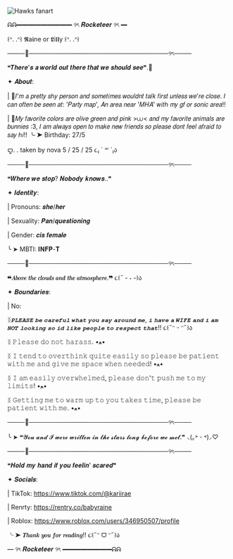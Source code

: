 ![Hawks fanart](https://media.discordapp.net/attachments/1183547237477928982/1377603042710650880/Untitled80_20250527000117.png?ex=68399050&is=68383ed0&hm=bbb78faabd37b360d08519a927f42fc7cdf582813dbe4155e545c301f8e86ca4&=&format=webp&quality=lossless)

ᕱᕱ━━━━━━━━━ ୨ৎ 𝑹𝒐𝒄𝒌𝒆𝒕𝒆𝒆𝒓 ୨ৎ ━

꒰ᐢ. .ᐢ꒱ 𝕽a𝖎ne or 𝕷i𝖑𝖑y ꒰ᐢ. .ᐢ꒱

────🐇────────────────────────────────୨ৎ────

❝𝑻𝒉𝒆𝒓𝒆'𝒔 𝒂 𝒘𝒐𝒓𝒍𝒅 𝒐𝒖𝒕 𝒕𝒉𝒆𝒓𝒆 𝒕𝒉𝒂𝒕 𝒘𝒆 𝒔𝒉𝒐𝒖𝒍𝒅 𝒔𝒆𝒆❞.🌼

✦ 𝑨𝒃𝒐𝒖𝒕:

| 🌼𝐼'𝑚 𝑎 𝑝𝑟𝑒𝑡𝑡𝑦 𝑠ℎ𝑦 𝑝𝑒𝑟𝑠𝑜𝑛 𝑎𝑛𝑑 𝑠𝑜𝑚𝑒𝑡𝑖𝑚𝑒𝑠 𝑤𝑜𝑢𝑙𝑑𝑛𝑡 𝑡𝑎𝑙𝑘 𝑓𝑖𝑟𝑠𝑡 𝑢𝑛𝑙𝑒𝑠𝑠 𝑤𝑒'𝑟𝑒 𝑐𝑙𝑜𝑠𝑒. 𝐼 𝑐𝑎𝑛 𝑜𝑓𝑡𝑒𝑛 𝑏𝑒 𝑠𝑒𝑒𝑛 𝑎𝑡: '𝑃𝑎𝑟𝑡𝑦 𝑚𝑎𝑝', 𝐴𝑛 𝑎𝑟𝑒𝑎 𝑛𝑒𝑎𝑟 '𝑀𝐻𝐴' 𝑤𝑖𝑡ℎ 𝑚𝑦 𝑔𝑓 𝑜𝑟 𝑠𝑜𝑛𝑖𝑐 𝑎𝑟𝑒𝑎!!

| 🌻𝑀𝑦 𝑓𝑎𝑣𝑜𝑟𝑖𝑡𝑒 𝑐𝑜𝑙𝑜𝑟𝑠 𝑎𝑟𝑒 𝑜𝑙𝑖𝑣𝑒 𝑔𝑟𝑒𝑒𝑛 𝑎𝑛𝑑 𝑝𝑖𝑛𝑘 >⩊< 𝑎𝑛𝑑 𝑚𝑦 𝑓𝑎𝑣𝑜𝑟𝑖𝑡𝑒 𝑎𝑛𝑖𝑚𝑎𝑙𝑠 𝑎𝑟𝑒 𝑏𝑢𝑛𝑛𝑖𝑒𝑠 :3, 𝐼 𝑎𝑚 𝑎𝑙𝑤𝑎𝑦𝑠 𝑜𝑝𝑒𝑛 𝑡𝑜 𝑚𝑎𝑘𝑒 𝑛𝑒𝑤 𝑓𝑟𝑖𝑒𝑛𝑑𝑠 𝑠𝑜 𝑝𝑙𝑒𝑎𝑠𝑒 𝑑𝑜𝑛𝑡 𝑓𝑒𝑒𝑙 𝑎𝑓𝑟𝑎𝑖𝑑 𝑡𝑜 𝑠𝑎𝑦 ℎ𝑖!! ╰ ➤ Birthday: 27/5

ꨄ︎. . taken by nova 5 / 25 / 25 ૮₍ ´ ꒳ `₎ა

────🐇────────────────────────────────୨ৎ────

❝𝑾𝒉𝒆𝒓𝒆 𝒘𝒆 𝒔𝒕𝒐𝒑? 𝑵𝒐𝒃𝒐𝒅𝒚 𝒌𝒏𝒐𝒘𝒔..❞

✦ 𝑰𝒅𝒆𝒏𝒕𝒊𝒕𝒚:

| Pronouns: 𝒔𝒉𝒆/𝒉𝒆𝒓

| Sexuality: 𝑷𝒂𝒏/𝒒𝒖𝒆𝒔𝒕𝒊𝒐𝒏𝒊𝒏𝒈

| Gender: 𝒄𝒊𝒔 𝒇𝒆𝒎𝒂𝒍𝒆

╰ ➤ MBTI: 𝐈𝐍𝐅𝐏-𝐓

────🐇────────────────────────────────୨ৎ────

❝𝑨𝒃𝒐𝒗𝒆 𝒕𝒉𝒆 𝒄𝒍𝒐𝒖𝒅𝒔 𝒂𝒏𝒅 𝒕𝒉𝒆 𝒂𝒕𝒎𝒐𝒔𝒑𝒉𝒆𝒓𝒆.❞ ૮꒰˶  - ˕ -꒱ა

✦ 𝑩𝒐𝒖𝒏𝒅𝒂𝒓𝒊𝒆𝒔:

| No:

ᛝ𝑷𝑳𝑬𝑨𝑺𝑬 𝒃𝒆 𝒄𝒂𝒓𝒆𝒇𝒖𝒍 𝒘𝒉𝒂𝒕 𝒚𝒐𝒖 𝒔𝒂𝒚 𝒂𝒓𝒐𝒖𝒏𝒅 𝒎𝒆, 𝒊 𝒉𝒂𝒗𝒆 𝒂 𝑾𝑰𝑭𝑬 𝒂𝒏𝒅 𝒊 𝒂𝒎 𝑵𝑶𝑻 𝒍𝒐𝒐𝒌𝒊𝒏𝒈 𝒔𝒐 𝒊𝒅 𝒍𝒊𝒌𝒆 𝒑𝒆𝒐𝒑𝒍𝒆 𝒕𝒐 𝒓𝒆𝒔𝒑𝒆𝒄𝒕 𝒕𝒉𝒂𝒕!! ૮꒰˶ᵔ ᵕ ᵔ˶꒱ა

ᛝ 𝙿𝚕𝚎𝚊𝚜𝚎 𝚍𝚘 𝚗𝚘𝚝 𝚑𝚊𝚛𝚊𝚜𝚜. •ﻌ•

ᛝ 𝙸 𝚝𝚎𝚗𝚍 𝚝𝚘 𝚘𝚟𝚎𝚛𝚝𝚑𝚒𝚗𝚔 𝚚𝚞𝚒𝚝𝚎 𝚎𝚊𝚜𝚒𝚕𝚢 𝚜𝚘 𝚙𝚕𝚎𝚊𝚜𝚎 𝚋𝚎 𝚙𝚊𝚝𝚒𝚎𝚗𝚝 𝚠𝚒𝚝𝚑 𝚖𝚎 𝚊𝚗𝚍 𝚐𝚒𝚟𝚎 𝚖𝚎 𝚜𝚙𝚊𝚌𝚎 𝚠𝚑𝚎𝚗 𝚗𝚎𝚎𝚍𝚎𝚍! •ﻌ•

ᛝ 𝙸 𝚊𝚖 𝚎𝚊𝚜𝚒𝚕𝚢 𝚘𝚟𝚎𝚛𝚠𝚑𝚎𝚕𝚖𝚎𝚍, 𝚙𝚕𝚎𝚊𝚜𝚎 𝚍𝚘𝚗'𝚝 𝚙𝚞𝚜𝚑 𝚖𝚎 𝚝𝚘 𝚖𝚢 𝚕𝚒𝚖𝚒𝚝𝚜! •ﻌ•

ᛝ 𝙶𝚎𝚝𝚝𝚒𝚗𝚐 𝚖𝚎 𝚝𝚘 𝚠𝚊𝚛𝚖 𝚞𝚙 𝚝𝚘 𝚢𝚘𝚞 𝚝𝚊𝚔𝚎𝚜 𝚝𝚒𝚖𝚎, 𝚙𝚕𝚎𝚊𝚜𝚎 𝚋𝚎 𝚙𝚊𝚝𝚒𝚎𝚗𝚝 𝚠𝚒𝚝𝚑 𝚖𝚎. •ﻌ•

────🐇────────────────────────────────୨ৎ────

╰ ➤ ❝𝓨𝓸𝓾 𝓪𝓷𝓭 𝓘 𝔀𝓮𝓻𝓮 𝔀𝓻𝓲𝓽𝓽𝓮𝓷 𝓲𝓷 𝓽𝓱𝓮 𝓼𝓽𝓪𝓻𝓼 𝓵𝓸𝓷𝓰 𝓫𝓮𝓯𝓸𝓻𝓮 𝔀𝓮 𝓶𝓮𝓽.❞ ⸜(｡˃ ᵕ ˂)⸝♡

────🐇────────────────────────────────୨ৎ────

❝𝑯𝒐𝒍𝒅 𝒎𝒚 𝒉𝒂𝒏𝒅 𝒊𝒇 𝒚𝒐𝒖 𝒇𝒆𝒆𝒍𝒊𝒏' 𝒔𝒄𝒂𝒓𝒆𝒅❞

✦ 𝑺𝒐𝒄𝒊𝒂𝒍𝒔:

| TikTok: https://www.tiktok.com/@kariirae

| Renrty: https://rentry.co/babyraine

| Roblox: https://www.roblox.com/users/346950507/profile

╰ ➤ 𝑻𝒉𝒂𝒏𝒌 𝒚𝒐𝒖 𝒇𝒐𝒓 𝒓𝒆𝒂𝒅𝒊𝒏𝒈!! ૮꒰˶ᵔ ᗜ ᵔ˶꒱ა

━ ୨ৎ 𝑹𝒐𝒄𝒌𝒆𝒕𝒆𝒆𝒓 ୨ৎ ━━━━━━━━ᕱᕱ
